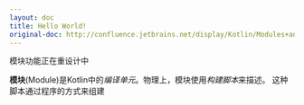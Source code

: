 ```yaml
---
layout: doc
title: Hello World!
original-doc: http://confluence.jetbrains.net/display/Kotlin/Modules+and+Compilation
---
```


<div class="warn">
模块功能正在重设计中
</div>

**模块**(Module)是Kotlin中的*编译单元*。物理上，模块使用*构建脚本*来描述。
这种脚本通过程序的方式来组建
